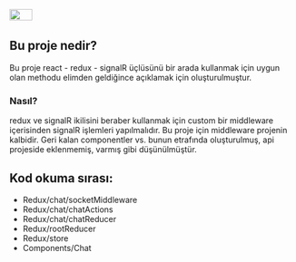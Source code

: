 [<code><img height="20" width="40" src="https://raw.githubusercontent.com/hjnilsson/country-flags/master/svg/tr.svg"></code>](https://github.com/berkslv/react-redux-signalR/blob/master/README.tr.md)
[<code><img height="15" width="40" src="https://raw.githubusercontent.com/hjnilsson/country-flags/master/svg/gb.svg"></code>](https://github.com/berkslv/react-redux-signalR/blob/master/README.md)

## Bu proje nedir?

Bu proje react - redux - signalR üçlüsünü bir arada kullanmak için uygun olan methodu elimden geldiğince açıklamak için oluşturulmuştur. 
### Nasıl?
redux ve signalR ikilisini beraber kullanmak için custom bir middleware içerisinden signalR işlemleri yapılmalıdır. Bu proje için middleware projenin kalbidir. Geri kalan componentler vs. bunun etrafında oluşturulmuş, api projeside eklenmemiş, varmış gibi düşünülmüştür.
 

## Kod okuma sırası:

 - Redux/chat/socketMiddleware
 - Redux/chat/chatActions
 - Redux/chat/chatReducer
 - Redux/rootReducer
 - Redux/store
 - Components/Chat
